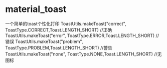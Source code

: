 # material_toast
一个简单的toast个性化打印
ToastUtils.makeToast("correct", ToastType.CORRECT,Toast.LENGTH_SHORT)  //正确
ToastUtils.makeToast("error", ToastType.ERROR,Toast.LENGTH_SHORT)      //错误
ToastUtils.makeToast("problem", ToastType.PROBLEM,Toast.LENGTH_SHORT)  //警告
ToastUtils.makeToast("none", ToastType.NONE,Toast.LENGTH_SHORT)        //无图标
